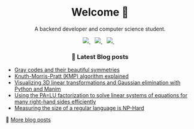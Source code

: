 <h1 align='center'>
  Welcome 👋
</h1>

<p align='center'>
  A backend developer and computer science student.
</p>
<p align='center'>
  <a href="https://zerobone.net">
    <img src="https://img.shields.io/badge/Website-ZeroBone.net-%2302A2EC.svg?&style=for-the-badge&logoColor=white" />
  </a>&nbsp;&nbsp;
  <a href="https://www.linkedin.com/in/zerobone/">
    <img src="https://img.shields.io/badge/linkedin-%230077B5.svg?&style=for-the-badge&logo=linkedin&logoColor=white" />
  </a>&nbsp;&nbsp;
  <a href="mailto:zerobone21@gmail.com">
    <img src="https://img.shields.io/badge/gmail-%23D14836.svg?&style=for-the-badge&logo=gmail&logoColor=white" />
  </a>&nbsp;&nbsp;
</p>

<h3 align='center'>
  📕 Latest Blog posts
</h3>


<!-- BLOG-POST-LIST:START -->
- [Gray codes and their beautiful symmetries](https://zerobone.net/blog/cs/gray-codes/)
- [Knuth-Morris-Pratt (KMP) algorithm explained](https://zerobone.net/blog/cs/knuth-morris-pratt/)
- [Visualizing 3D linear transformations and Gaussian elimination with Python and Manim](https://zerobone.net/blog/cs/linear-transformations-3d-manim/)
- [Using the PA=LU factorization to solve linear systems of equations for many right-hand sides efficiently](https://zerobone.net/blog/cs/pa-lu-factorization/)
- [Measuring the size of a regular language is NP-Hard](https://zerobone.net/blog/cs/regular-language-size-np-hard/)
<!-- BLOG-POST-LIST:END -->

💬 [More blog posts](https://zerobone.net/blog/)
